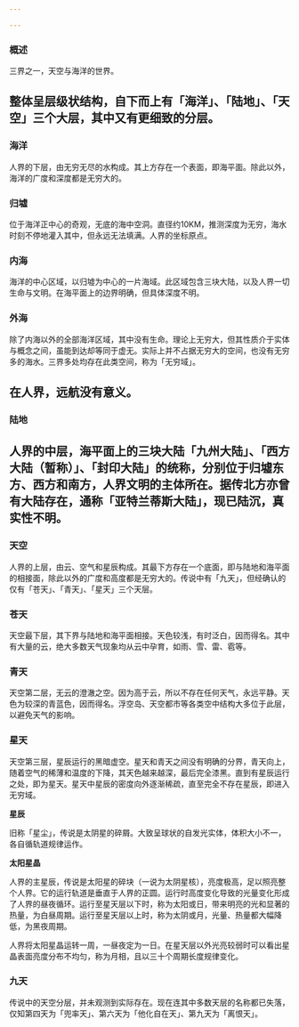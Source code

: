 ```yaml
---

---
```

### 概述

三界之一，天空与海洋的世界。

整体呈层级状结构，自下而上有「海洋」、「陆地」、「天空」三个大层，其中又有更细致的分层。
---

### 海洋

人界的下层，由无穷无尽的水构成。其上方存在一个表面，即海平面。除此以外，海洋的广度和深度都是无穷大的。

### 归墟

位于海洋正中心的奇观，无底的海中空洞。直径约10KM，推测深度为无穷，海水时刻不停地灌入其中，但永远无法填满。人界的坐标原点。

### 内海

海洋的中心区域，以归墟为中心的一片海域。此区域包含三块大陆，以及人界一切生命与文明。在海平面上的边界明确，但具体深度不明。

### 外海

除了内海以外的全部海洋区域，其中没有生命。理论上无穷大，但其性质介于实体与概念之间，虽能到达却等同于虚无。实际上并不占据无穷大的空间，也没有无穷多的海水。三界多处均存在此类空间，称为「无穷域」。

在人界，远航没有意义。
---

### 陆地

人界的中层，海平面上的三块大陆「九州大陆」、「西方大陆（暂称）」、「封印大陆」的统称，分别位于归墟东方、西方和南方，人界文明的主体所在。据传北方亦曾有大陆存在，通称「亚特兰蒂斯大陆」，现已陆沉，真实性不明。
---

### 天空

人界的上层，由云、空气和星辰构成。其最下方存在一个底面，即与陆地和海平面的相接面，除此以外的广度和高度都是无穷大的。传说中有「九天」，但经确认的仅有「苍天」、「青天」、「星天」三个天层。

### 苍天

天空最下层，其下界与陆地和海平面相接。天色较浅，有时泛白，因而得名。其中有大量的云，绝大多数天气现象均从云中孕育，如雨、雪、雷、雹等。

### 青天

天空第二层，无云的澄澈之空。因为高于云，所以不存在任何天气，永远平静。天色为较深的青蓝色，因而得名。浮空岛、天空都市等各类空中结构大多位于此层，以避免天气的影响。

### 星天

天空第三层，星辰运行的黑暗虚空。星天和青天之间没有明确的分界，青天向上，随着空气的稀薄和温度的下降，其天色越来越深，最后完全漆黑。直到有星辰运行之处，即为星天。星天中星辰的密度向外逐渐稀疏，直至完全不存在星辰，即进入无穷域。

**星辰**

旧称「星尘」，传说是太阴星的碎屑。大致呈球状的自发光实体，体积大小不一，各自循轨道规律运作。

**太阳星晶**

人界的主星辰，传说是太阳星的碎块（一说为太阴星核），亮度极高，足以照亮整个人界。它的运行轨道是垂直于人界的正圆。运行时高度变化导致的光量变化形成了人界的昼夜循环。运行至星天层以下时，称为太阳或日，带来明亮的光和显著的热量，为白昼周期。运行至星天层以上时，称为太阴或月，光量、热量都大幅降低，为黑夜周期。

人界将太阳星晶运转一周，一昼夜定为一日。在星天层以外光亮较弱时可以看出星晶表面亮度分布不均匀，称为月相，且以三十个周期长度规律变化。

### 九天

传说中的天空分层，并未观测到实际存在。现在连其中多数天层的名称都已失落，仅知第四天为「兜率天」、第六天为「他化自在天」、第九天为「离恨天」。